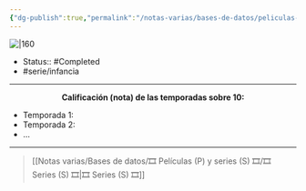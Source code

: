 ```yaml
---
{"dg-publish":true,"permalink":"/notas-varias/bases-de-datos/peliculas-p-y-series-s/s-sanjay-y-craig/"}
---
```



![|160](https://m.media-amazon.com/images/M/MV5BYjk0NDhiNDgtMjg3MC00YWRiLTk2OTAtMzY5ZDg4YzcwOTVjXkEyXkFqcGdeQXVyMTM0NTUzNDIy._V1_SX300.jpg)

- Status:: #Completed 
- #serie/infancia 

---

**<center>Calificación (nota) de las temporadas sobre 10:</center>**

- Temporada 1: 
- Temporada 2: 
- ...

---

> [[Notas varias/Bases de datos/🎞️ Películas (P) y series (S) 🎞️/🎞️ Series (S) 🎞️\|🎞️ Series (S) 🎞️]]
